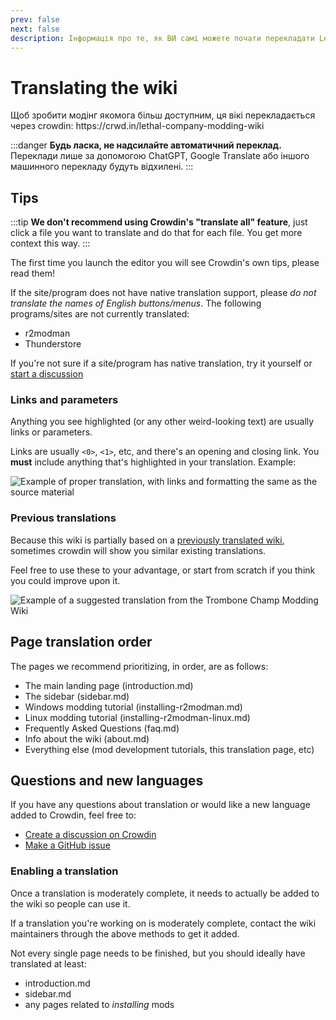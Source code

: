 ```yaml
---
prev: false
next: false
description: Інформація про те, як ВИ самі можете почати перекладати Lethal Company Modding Wiki іншою мовою.
---
```


# Translating the wiki

Щоб зробити модінг якомога більш доступним, ця вікі перекладається через crowdin: https\://crwd.in/lethal-company-modding-wiki

:::danger
**Будь ласка, не надсилайте автоматичний переклад.** Переклади лише за допомогою ChatGPT, Google Translate або іншого машинного перекладу будуть відхилені.
:::

## Tips

:::tip
**We don't recommend using Crowdin's "translate all" feature**, just click a file you want to translate and do that for each file. You get more context this way.
:::

The first time you launch the editor you will see Crowdin's own tips, please read them!

If the site/program does not have native translation support, please _do not translate the names of English buttons/menus_. The following programs/sites are not currently translated:

- r2modman
- Thunderstore

If you're not sure if a site/program has native translation, try it yourself or [start a discussion](#questions-and-new-languages)

### Links and parameters

Anything you see highlighted (or any other weird-looking text) are usually links or parameters.

Links are usually `<0>`, `<1>`, etc, and there's an opening and closing link. You **must** include anything that's highlighted in your translation. Example:

![Example of proper translation, with links and formatting the same as the source material](/images/translating-the-wiki/dutchformattingexample.png)

### Previous translations

Because this wiki is partially based on a [previously translated wiki](https://trombone.wiki), sometimes crowdin will show you similar existing translations.

Feel free to use these to your advantage, or start from scratch if you think you could improve upon it.

![Example of a suggested translation from the Trombone Champ Modding Wiki](/images/translating-the-wiki/suggestions.png)

## Page translation order

The pages we recommend prioritizing, in order, are as follows:

- The main landing page (introduction.md)
- The sidebar (sidebar.md)
- Windows modding tutorial (installing-r2modman.md)
- Linux modding tutorial (installing-r2modman-linux.md)
- Frequently Asked Questions (faq.md)
- Info about the wiki (about.md)
- Everything else (mod development tutorials, this translation page, etc)

## Questions and new languages

If you have any questions about translation or would like a new language added to Crowdin, feel free to:

- [Create a discussion on Crowdin](https://crowdin.com/project/lethal-company-modding-wiki/discussions)
- [Make a GitHub issue](https://github.com/LethalCompany/ModdingWiki/issues)

### Enabling a translation

Once a translation is moderately complete, it needs to actually be added to the wiki so people can use it.

If a translation you're working on is moderately complete, contact the wiki maintainers through the above methods to get it added.

Not every single page needs to be finished, but you should ideally have translated at least:

- introduction.md
- sidebar.md
- any pages related to _installing_ mods
